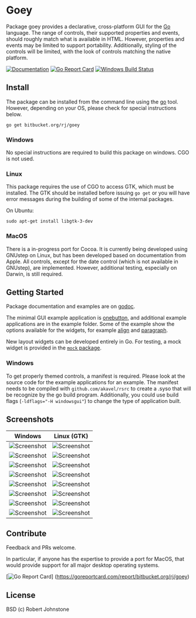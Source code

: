 # Goey

Package goey provides a declarative, cross-platform GUI for the
[Go](https://golang.org/) language. The range of controls, their supported
properties and events, should roughly match what is available in HTML. However,
properties and events may be limited to support portability. Additionally,
styling of the controls will be limited, with the look of controls matching the
native platform.

[![Documentation](https://godoc.org/bitbucket.org/rj/goey?status.svg)](http://godoc.org/bitbucket.org/rj/goey)
[![Go Report Card](https://goreportcard.com/badge/bitbucket.org/rj/goey)](https://goreportcard.com/report/bitbucket.org/rj/goey) 
[![Windows Build Status](https://ci.appveyor.com/api/projects/status/3n6qnl555b5sho70?svg=true)](https://ci.appveyor.com/project/rj/goey) 

## Install

The package can be installed from the command line using the
[go](https://golang.org/cmd/go/) tool.  However, depending on your OS, please
check for special instructions below.

    go get bitbucket.org/rj/goey

### Windows

No special instructions are required to build this package on windows.  CGO is not used.

### Linux

This package requires the use of CGO to access GTK, which must be installed.  The GTK should be installed before issuing `go get` or you will have error messages during the building of some of the internal packages.

On Ubuntu:

    sudo apt-get install libgtk-3-dev


### MacOS

There is a in-progress port for Cocoa.  It is currently being developed using GNUstep on Linux, but has been developed based on documentation from Apple.  All controls, except for the date control (which is not available in GNUstep), are implemented.  However, additional testing, especially on Darwin, is still required.

## Getting Started

Package documentation and examples are on [godoc](https://godoc.org/bitbucket.org/rj/goey).

The minimal GUI example application is [onebutton](https://godoc.org/bitbucket.org/rj/goey/example/onebutton), and additional example applications are in the example folder.  Some of the example show the options available for the widgets, for example [align](https://godoc.org/bitbucket.org/rj/goey/example/align) and [paragraph](https://godoc.org/bitbucket.org/rj/goey/example/paragraph).

New layout widgets can be developed entirely in Go.  For testing, a mock widget is provided in the [`mock` package](https://godoc.org/bitbucket.org/rj/goey/mock).

### Windows

To get properly themed controls, a manifest is required. Please look at the
source code for the example applications for an example. The manifest needs to
be compiled with `github.com/akavel/rsrc` to create a .syso that will be
recognize by the go build program. Additionally, you could use build flags
(`-ldflags="-H windowsgui"`) to change the type of application built.

## Screenshots

| Windows    | Linux (GTK)|
|:----------:|:----------:|
|![Screenshot](https://bitbucket.org/rj/goey/raw/master/example/onebutton/onebutton_windows.png)|![Screenshot](https://bitbucket.org/rj/goey/raw/master/example/onebutton/onebutton_linux.png)|
|![Screenshot](https://bitbucket.org/rj/goey/raw/master/example/twofields/twofields_windows.png)|![Screenshot](https://bitbucket.org/rj/goey/raw/master/example/twofields/twofields_linux.png)|
|![Screenshot](https://bitbucket.org/rj/goey/raw/master/example/decoration/decoration_windows.png)|![Screenshot](https://bitbucket.org/rj/goey/raw/master/example/decoration/decoration_linux.png)|
|![Screenshot](https://bitbucket.org/rj/goey/raw/master/example/colour/colour_windows.png)|![Screenshot](https://bitbucket.org/rj/goey/raw/master/example/colour/colour_linux.png)|
|![Screenshot](https://bitbucket.org/rj/goey/raw/master/example/feettometer/feettometer_windows.png)|![Screenshot](https://bitbucket.org/rj/goey/raw/master/example/feettometer/feettometer_linux.png)|
|![Screenshot](https://bitbucket.org/rj/goey/raw/master/example/controls/controls1_windows.png)|![Screenshot](https://bitbucket.org/rj/goey/raw/master/example/controls/controls1_linux.png)|
|![Screenshot](https://bitbucket.org/rj/goey/raw/master/example/controls/controls2_windows.png)|![Screenshot](https://bitbucket.org/rj/goey/raw/master/example/controls/controls2_linux.png)|
|![Screenshot](https://bitbucket.org/rj/goey/raw/master/example/controls/controls3_windows.png)|![Screenshot](https://bitbucket.org/rj/goey/raw/master/example/controls/controls3_linux.png)|

## Contribute

Feedback and PRs welcome.

In particular, if anyone has the expertise to provide a port for MacOS, that would provide support for all major desktop operating systems.

[![Go Report Card](https://goreportcard.com/badge/bitbucket.org/rj/goey)]
(https://goreportcard.com/report/bitbucket.org/rj/goey)


## License

BSD (c) Robert Johnstone
